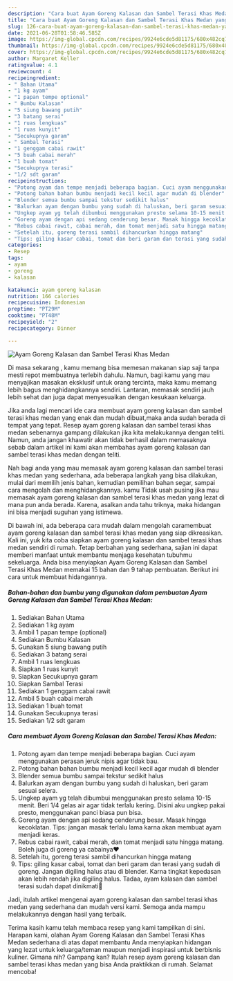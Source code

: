 ```yaml
---
description: "Cara buat Ayam Goreng Kalasan dan Sambel Terasi Khas Medan yang nikmat Untuk Jualan"
title: "Cara buat Ayam Goreng Kalasan dan Sambel Terasi Khas Medan yang nikmat Untuk Jualan"
slug: 126-cara-buat-ayam-goreng-kalasan-dan-sambel-terasi-khas-medan-yang-nikmat-untuk-jualan
date: 2021-06-28T01:58:46.585Z
image: https://img-global.cpcdn.com/recipes/9924e6cde5d81175/680x482cq70/ayam-goreng-kalasan-dan-sambel-terasi-khas-medan-foto-resep-utama.jpg
thumbnail: https://img-global.cpcdn.com/recipes/9924e6cde5d81175/680x482cq70/ayam-goreng-kalasan-dan-sambel-terasi-khas-medan-foto-resep-utama.jpg
cover: https://img-global.cpcdn.com/recipes/9924e6cde5d81175/680x482cq70/ayam-goreng-kalasan-dan-sambel-terasi-khas-medan-foto-resep-utama.jpg
author: Margaret Keller
ratingvalue: 4.1
reviewcount: 4
recipeingredient:
- " Bahan Utama"
- "1 kg ayam"
- "1 papan tempe optional"
- " Bumbu Kalasan"
- "5 siung bawang putih"
- "3 batang serai"
- "1 ruas lengkuas"
- "1 ruas kunyit"
- "Secukupnya garam"
- " Sambal Terasi"
- "1 genggam cabai rawit"
- "5 buah cabai merah"
- "1 buah tomat"
- "Secukupnya terasi"
- "1/2 sdt garam"
recipeinstructions:
- "Potong ayam dan tempe menjadi beberapa bagian. Cuci ayam menggunakan perasan jeruk nipis agar tidak bau."
- "Potong bahan bahan bumbu menjadi kecil kecil agar mudah di blender"
- "Blender semua bumbu sampai tekstur sedikit halus"
- "Balurkan ayam dengan bumbu yang sudah di haluskan, beri garam sesuai selera."
- "Ungkep ayam yg telah dibumbui menggunakan presto selama 10-15 menit. Beri 1/4 gelas air agar tidak terlalu kering. Disini aku ungkep pakai presto, menggunakan panci biasa pun bisa."
- "Goreng ayam dengan api sedang cenderung besar. Masak hingga kecoklatan. Tips: jangan masak terlalu lama karna akan membuat ayam menjadi keras."
- "Rebus cabai rawit, cabai merah, dan tomat menjadi satu hingga matang. Boleh juga di goreng ya cabainya❤"
- "Setelah itu, goreng terasi sambil dihancurkan hingga matang"
- "Tips: giling kasar cabai, tomat dan beri garam dan terasi yang sudah di goreng. Jangan digiling halus atau di blender. Karna tingkat kepedasan akan lebih rendah jika digiling halus. Tadaa, ayam kalasan dan sambel terasi sudah dapat dinikmati💙"
categories:
- Resep
tags:
- ayam
- goreng
- kalasan

katakunci: ayam goreng kalasan 
nutrition: 166 calories
recipecuisine: Indonesian
preptime: "PT29M"
cooktime: "PT48M"
recipeyield: "2"
recipecategory: Dinner

---
```



![Ayam Goreng Kalasan dan Sambel Terasi Khas Medan](https://img-global.cpcdn.com/recipes/9924e6cde5d81175/680x482cq70/ayam-goreng-kalasan-dan-sambel-terasi-khas-medan-foto-resep-utama.jpg)

Di masa  sekarang , kamu memang bisa memesan makanan siap saji tanpa mesti repot membuatnya terlebih dahulu. Namun, bagi kamu yang mau menyajikan masakan eksklusif untuk orang tercinta, maka kamu memang lebih bagus menghidangkannya sendiri. Lantaran, memasak sendiri jauh lebih sehat dan juga dapat menyesuaikan dengan kesukaan keluarga.

Jika anda lagi mencari ide cara membuat ayam goreng kalasan dan sambel terasi khas medan yang enak dan mudah dibuat,maka anda sudah berada di tempat yang tepat. Resep ayam goreng kalasan dan sambel terasi khas medan  sebenarnya gampang dilakukan jika kita melakukannya dengan teliti. Namun, anda jangan khawatir akan tidak berhasil dalam memasaknya 
sebab dalam artikel ini kami akan membahas ayam goreng kalasan dan sambel terasi khas medan dengan teliti.  



Nah bagi anda yang mau memasak ayam goreng kalasan dan sambel terasi khas medan yang sederhana, ada beberapa langkah yang bisa dilakukan, mulai dari memilih jenis bahan, kemudian pemilihan bahan segar, sampai cara mengolah dan menghidangkannya. kamu Tidak usah pusing jika mau memasak ayam goreng kalasan dan sambel terasi khas medan yang lezat di mana pun anda berada. Karena, asalkan anda  tahu triknya, maka hidangan ini bisa menjadi suguhan yang istimewa.

Di bawah ini, ada beberapa cara mudah dalam mengolah caramembuat ayam goreng kalasan dan sambel terasi khas medan yang siap dikreasikan. Kali ini, yuk kita coba siapkan ayam goreng kalasan dan sambel terasi khas medan sendiri di rumah. Tetap berbahan yang sederhana, sajian ini dapat memberi manfaat untuk membantu menjaga kesehatan tubuhmu sekeluarga. Anda bisa menyiapkan Ayam Goreng Kalasan dan Sambel Terasi Khas Medan memakai 15 bahan dan 9 tahap pembuatan. Berikut ini cara untuk membuat hidangannya.

<!--inarticleads1-->

##### Bahan-bahan dan bumbu yang digunakan dalam pembuatan Ayam Goreng Kalasan dan Sambel Terasi Khas Medan:

1. Sediakan  Bahan Utama
1. Sediakan 1 kg ayam
1. Ambil 1 papan tempe (optional)
1. Sediakan  Bumbu Kalasan
1. Gunakan 5 siung bawang putih
1. Sediakan 3 batang serai
1. Ambil 1 ruas lengkuas
1. Siapkan 1 ruas kunyit
1. Siapkan Secukupnya garam
1. Siapkan  Sambal Terasi
1. Sediakan 1 genggam cabai rawit
1. Ambil 5 buah cabai merah
1. Sediakan 1 buah tomat
1. Gunakan Secukupnya terasi
1. Sediakan 1/2 sdt garam




<!--inarticleads2-->

##### Cara membuat Ayam Goreng Kalasan dan Sambel Terasi Khas Medan:

1. Potong ayam dan tempe menjadi beberapa bagian. Cuci ayam menggunakan perasan jeruk nipis agar tidak bau.
1. Potong bahan bahan bumbu menjadi kecil kecil agar mudah di blender
1. Blender semua bumbu sampai tekstur sedikit halus
1. Balurkan ayam dengan bumbu yang sudah di haluskan, beri garam sesuai selera.
1. Ungkep ayam yg telah dibumbui menggunakan presto selama 10-15 menit. Beri 1/4 gelas air agar tidak terlalu kering. Disini aku ungkep pakai presto, menggunakan panci biasa pun bisa.
1. Goreng ayam dengan api sedang cenderung besar. Masak hingga kecoklatan. Tips: jangan masak terlalu lama karna akan membuat ayam menjadi keras.
1. Rebus cabai rawit, cabai merah, dan tomat menjadi satu hingga matang. Boleh juga di goreng ya cabainya❤
1. Setelah itu, goreng terasi sambil dihancurkan hingga matang
1. Tips: giling kasar cabai, tomat dan beri garam dan terasi yang sudah di goreng. Jangan digiling halus atau di blender. Karna tingkat kepedasan akan lebih rendah jika digiling halus. Tadaa, ayam kalasan dan sambel terasi sudah dapat dinikmati💙




Jadi, itulah artikel mengenai  ayam goreng kalasan dan sambel terasi khas medan  yang sederhana dan mudah versi kami. Semoga anda mampu melakukannya dengan hasil yang terbaik. 

Terima kasih kamu telah membaca resep yang kami tampilkan di sini. Harapan kami, olahan  Ayam Goreng Kalasan dan Sambel Terasi Khas Medan sederhana di atas dapat membantu Anda menyiapkan hidangan yang lezat untuk keluarga/teman maupun menjadi inspirasi untuk berbisnis kuliner. Gimana nih? Gampang kan? Itulah resep ayam goreng kalasan dan sambel terasi khas medan yang bisa Anda praktikkan di rumah. Selamat mencoba!

